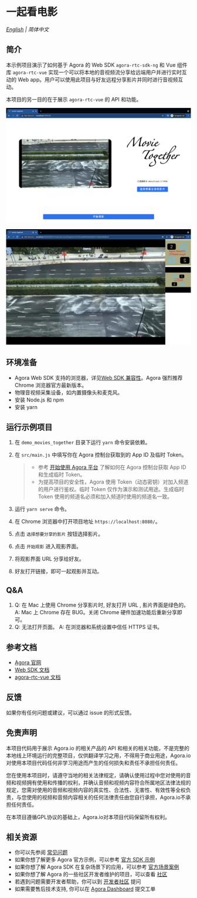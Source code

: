 # 一起看电影

_[English](./README_EN.md) | 简体中文_

## 简介

本示例项目演示了如何基于 Agora 的 Web SDK `agora-rtc-sdk-ng` 和 Vue 组件库 `agora-rtc-vue` 实现一个可以将本地的音视频流分享给远端用户并进行实时互动的 Web app。用户可以使用此项目与好友远程分享影片并同时进行音视频互动。

本项目的另一目的在于展示 `agora-rtc-vue` 的 API 和功能。

![screenshot_1](./demo_screenshot.png)

![screenshot_2](./demo_screenshot2.png)

## 环境准备
- Agora Web SDK 支持的浏览器，详见[Web SDK 兼容性](https://docs.agora.io/cn/Video/web_sdk_compatibility?platform=Web)。Agora 强烈推荐 Chrome 浏览器官方最新版本。
- 物理音视频采集设备，如内置摄像头和麦克风。
- 安装 Node.js 和 npm
- 安装 yarn

## 运行示例项目

1. 在 `demo_movies_together` 目录下运行 `yarn` 命令安装依赖。
2. 在 `src/main.js` 中填写你在 Agora 控制台获取到的 App ID 及临时 Token。

   > - 参考 [开始使用 Agora 平台](https://docs.agora.io/cn/Agora%20Platform/get_appid_token?platform=All%20Platforms) 了解如何在 Agora 控制台获取 App ID 和生成临时 Token。
   > - 为提高项目的安全性，Agora 使用 Token（动态密钥）对加入频道的用户进行鉴权。临时 Token 仅作为演示和测试用途。生成临时 Token 使用的频道名必须和加入频道时使用的频道名一致。

3. 运行 `yarn serve` 命令。
4. 在 Chrome 浏览器中打开项目地址 `https://localhost:8080/`。
5. 点击 `选择想要分享的影片` 按钮选择影片。
6. 点击 `开始观影` 进入观影界面。
7. 将观影界面 URL 分享给好友。
8. 好友打开链接，即可一起观影并互动。

## Q&A

   1. Q: 在 Mac 上使用 Chrome 分享影片时, 好友打开 URL , 影片界面是绿色的。
      A: Mac 上 Chrome 存在 BUG。关闭 Chrome 硬件加速功能后重新分享即可。
   2. Q: 无法打开页面。
      A: 在浏览器和系统设置中信任 HTTPS 证书。

## 参考文档

- [Agora 官网](https://www.agora.io)
- [Web SDK 文档](https://docs.agora.io/cn/Voice/API%20Reference/web_ng/index.html)
- [agora-rtc-vue 文档](https://webdemo.agora.io/agora_rtc_vue_doc/)

## 反馈

如果你有任何问题或建议，可以通过 issue 的形式反馈。

## 免责声明

本项目代码用于展示 Agora.io 的相关产品的 API 和相关的相关功能，不是完整的本地线上环境运行的完整项目，仅供翻译学习之用，不得用于商业用途，Agora.io 对使用本项目代码任何非学习用途而产生的任何损失和责任不承担任何责任。

您在使用本项目时，请遵守当地的相关法律规定，请确认使用过程中您对使用的音频和视频拥有使用和传播的权利，并确认音频和视频内容符合所属地区法律法规的规定，您需对使用的音频和视频内容的真实性、合法性、无害性、有效性等全权负责，与您使用的视频和音频内容相关的任何法律责任由您自行承担，Agora.io不承担任何责任。

在本项目遵循GPL协议的基础上，Agora.io对本项目代码保留所有权利。

## 相关资源

- 你可以先参阅 [常见问题](https://docs.agora.io/cn/faq)
- 如果你想了解更多 Agora 官方示例，可以参考 [官方 SDK 示例](https://github.com/AgoraIO)
- 如果你想了解 Agora SDK 在复杂场景下的应用，可以参考 [官方场景案例](https://github.com/AgoraIO-usecase)
- 如果你想了解 Agora 的一些社区开发者维护的项目，可以查看 [社区](https://github.com/AgoraIO-Community)
- 若遇到问题需要开发者帮助，你可以到 [开发者社区](https://rtcdeveloper.com/) 提问
- 如果需要售后技术支持, 你可以在 [Agora Dashboard](https://dashboard.agora.io) 提交工单